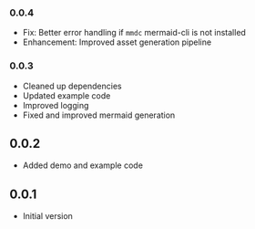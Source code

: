 ### 0.0.4

* Fix: Better error handling if `mmdc` mermaid-cli is not installed
* Enhancement: Improved asset generation pipeline

### 0.0.3

* Cleaned up dependencies
* Updated example code
* Improved logging
* Fixed and improved mermaid generation

## 0.0.2

* Added demo and example code

## 0.0.1

* Initial version